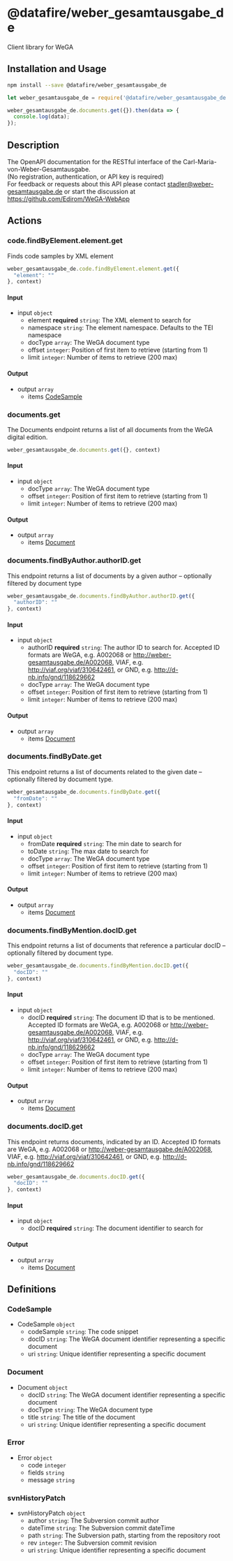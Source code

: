 # @datafire/weber_gesamtausgabe_de

Client library for WeGA

## Installation and Usage
```bash
npm install --save @datafire/weber_gesamtausgabe_de
```
```js
let weber_gesamtausgabe_de = require('@datafire/weber_gesamtausgabe_de').create();

weber_gesamtausgabe_de.documents.get({}).then(data => {
  console.log(data);
});
```

## Description

The OpenAPI documentation for the RESTful interface of the Carl-Maria-von-Weber-Gesamtausgabe. <br/> (No registration, authentication, or API key is required) <br/> For feedback or requests about this API please contact stadler@weber-gesamtausgabe.de or start the discussion at https://github.com/Edirom/WeGA-WebApp

## Actions

### code.findByElement.element.get
Finds code samples by XML element


```js
weber_gesamtausgabe_de.code.findByElement.element.get({
  "element": ""
}, context)
```

#### Input
* input `object`
  * element **required** `string`: The XML element to search for
  * namespace `string`: The element namespace. Defaults to the TEI namespace
  * docType `array`: The WeGA document type
  * offset `integer`: Position of first item to retrieve (starting from 1)
  * limit `integer`: Number of items to retrieve (200 max)

#### Output
* output `array`
  * items [CodeSample](#codesample)

### documents.get
The Documents endpoint returns a list of all documents from the WeGA digital edition.



```js
weber_gesamtausgabe_de.documents.get({}, context)
```

#### Input
* input `object`
  * docType `array`: The WeGA document type
  * offset `integer`: Position of first item to retrieve (starting from 1)
  * limit `integer`: Number of items to retrieve (200 max)

#### Output
* output `array`
  * items [Document](#document)

### documents.findByAuthor.authorID.get
This endpoint returns a list of documents by a given author – optionally filtered by document type 



```js
weber_gesamtausgabe_de.documents.findByAuthor.authorID.get({
  "authorID": ""
}, context)
```

#### Input
* input `object`
  * authorID **required** `string`: The author ID to search for. Accepted ID formats are WeGA, e.g. A002068 or http://weber-gesamtausgabe.de/A002068, VIAF, e.g. http://viaf.org/viaf/310642461, or  GND, e.g. http://d-nb.info/gnd/118629662
  * docType `array`: The WeGA document type
  * offset `integer`: Position of first item to retrieve (starting from 1)
  * limit `integer`: Number of items to retrieve (200 max)

#### Output
* output `array`
  * items [Document](#document)

### documents.findByDate.get
This endpoint returns a list of documents related to the given date – optionally filtered by document type. 



```js
weber_gesamtausgabe_de.documents.findByDate.get({
  "fromDate": ""
}, context)
```

#### Input
* input `object`
  * fromDate **required** `string`: The min date to search for
  * toDate `string`: The max date to search for
  * docType `array`: The WeGA document type
  * offset `integer`: Position of first item to retrieve (starting from 1)
  * limit `integer`: Number of items to retrieve (200 max)

#### Output
* output `array`
  * items [Document](#document)

### documents.findByMention.docID.get
This endpoint returns a list of documents that reference a particular docID – optionally filtered by document type. 



```js
weber_gesamtausgabe_de.documents.findByMention.docID.get({
  "docID": ""
}, context)
```

#### Input
* input `object`
  * docID **required** `string`: The document ID that is to be mentioned. Accepted ID formats are WeGA, e.g. A002068 or http://weber-gesamtausgabe.de/A002068, VIAF, e.g. http://viaf.org/viaf/310642461, or  GND, e.g. http://d-nb.info/gnd/118629662
  * docType `array`: The WeGA document type
  * offset `integer`: Position of first item to retrieve (starting from 1)
  * limit `integer`: Number of items to retrieve (200 max)

#### Output
* output `array`
  * items [Document](#document)

### documents.docID.get
This endpoint returns documents, indicated by an ID.
 Accepted ID formats are WeGA, e.g. A002068 or http://weber-gesamtausgabe.de/A002068, VIAF, e.g. http://viaf.org/viaf/310642461, or  GND, e.g. http://d-nb.info/gnd/118629662



```js
weber_gesamtausgabe_de.documents.docID.get({
  "docID": ""
}, context)
```

#### Input
* input `object`
  * docID **required** `string`: The document identifier to search for

#### Output
* output `array`
  * items [Document](#document)



## Definitions

### CodeSample
* CodeSample `object`
  * codeSample `string`: The code snippet
  * docID `string`: The WeGA document identifier representing a specific document
  * uri `string`: Unique identifier representing a specific document

### Document
* Document `object`
  * docID `string`: The WeGA document identifier representing a specific document
  * docType `string`: The WeGA document type
  * title `string`: The title of the document
  * uri `string`: Unique identifier representing a specific document

### Error
* Error `object`
  * code `integer`
  * fields `string`
  * message `string`

### svnHistoryPatch
* svnHistoryPatch `object`
  * author `string`: The Subversion commit author
  * dateTime `string`: The Subversion commit dateTime
  * path `string`: The Subversion path, starting from the repository root
  * rev `integer`: The Subversion commit revision
  * uri `string`: Unique identifier representing a specific document


